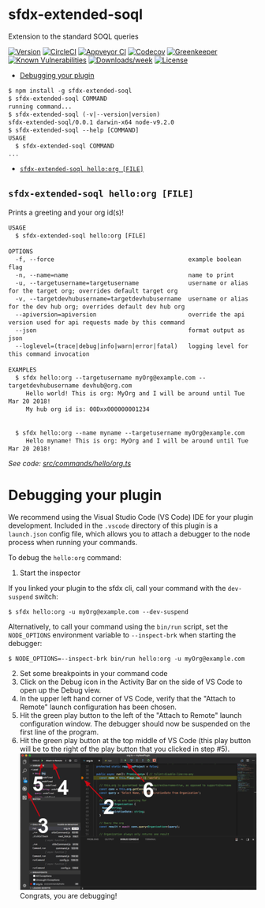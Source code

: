 sfdx-extended-soql
==================

Extension to the standard SOQL queries

[![Version](https://img.shields.io/npm/v/sfdx-extended-soql.svg)](https://npmjs.org/package/sfdx-extended-soql)
[![CircleCI](https://circleci.com/gh/gilgourevitch/sfdx-extended-soql/tree/master.svg?style=shield)](https://circleci.com/gh/gilgourevitch/sfdx-extended-soql/tree/master)
[![Appveyor CI](https://ci.appveyor.com/api/projects/status/github/gilgourevitch/sfdx-extended-soql?branch=master&svg=true)](https://ci.appveyor.com/project/heroku/sfdx-extended-soql/branch/master)
[![Codecov](https://codecov.io/gh/gilgourevitch/sfdx-extended-soql/branch/master/graph/badge.svg)](https://codecov.io/gh/gilgourevitch/sfdx-extended-soql)
[![Greenkeeper](https://badges.greenkeeper.io/gilgourevitch/sfdx-extended-soql.svg)](https://greenkeeper.io/)
[![Known Vulnerabilities](https://snyk.io/test/github/gilgourevitch/sfdx-extended-soql/badge.svg)](https://snyk.io/test/github/gilgourevitch/sfdx-extended-soql)
[![Downloads/week](https://img.shields.io/npm/dw/sfdx-extended-soql.svg)](https://npmjs.org/package/sfdx-extended-soql)
[![License](https://img.shields.io/npm/l/sfdx-extended-soql.svg)](https://github.com/gilgourevitch/sfdx-extended-soql/blob/master/package.json)

<!-- toc -->
* [Debugging your plugin](#debugging-your-plugin)
<!-- tocstop -->
<!-- install -->
<!-- usage -->
```sh-session
$ npm install -g sfdx-extended-soql
$ sfdx-extended-soql COMMAND
running command...
$ sfdx-extended-soql (-v|--version|version)
sfdx-extended-soql/0.0.1 darwin-x64 node-v9.2.0
$ sfdx-extended-soql --help [COMMAND]
USAGE
  $ sfdx-extended-soql COMMAND
...
```
<!-- usagestop -->
<!-- commands -->
* [`sfdx-extended-soql hello:org [FILE]`](#sfdx-extended-soql-helloorg-file)

## `sfdx-extended-soql hello:org [FILE]`

Prints a greeting and your org id(s)!

```
USAGE
  $ sfdx-extended-soql hello:org [FILE]

OPTIONS
  -f, --force                                      example boolean flag
  -n, --name=name                                  name to print
  -u, --targetusername=targetusername              username or alias for the target org; overrides default target org
  -v, --targetdevhubusername=targetdevhubusername  username or alias for the dev hub org; overrides default dev hub org
  --apiversion=apiversion                          override the api version used for api requests made by this command
  --json                                           format output as json
  --loglevel=(trace|debug|info|warn|error|fatal)   logging level for this command invocation

EXAMPLES
  $ sfdx hello:org --targetusername myOrg@example.com --targetdevhubusername devhub@org.com
     Hello world! This is org: MyOrg and I will be around until Tue Mar 20 2018!
     My hub org id is: 00Dxx000000001234
  

  $ sfdx hello:org --name myname --targetusername myOrg@example.com
     Hello myname! This is org: MyOrg and I will be around until Tue Mar 20 2018!
```

_See code: [src/commands/hello/org.ts](https://github.com/gilgourevitch/sfdx-extended-soql/blob/v0.0.1/src/commands/hello/org.ts)_
<!-- commandsstop -->
<!-- debugging-your-plugin -->
# Debugging your plugin
We recommend using the Visual Studio Code (VS Code) IDE for your plugin development. Included in the `.vscode` directory of this plugin is a `launch.json` config file, which allows you to attach a debugger to the node process when running your commands.

To debug the `hello:org` command: 
1. Start the inspector
  
If you linked your plugin to the sfdx cli, call your command with the `dev-suspend` switch: 
```sh-session
$ sfdx hello:org -u myOrg@example.com --dev-suspend
```
  
Alternatively, to call your command using the `bin/run` script, set the `NODE_OPTIONS` environment variable to `--inspect-brk` when starting the debugger:
```sh-session
$ NODE_OPTIONS=--inspect-brk bin/run hello:org -u myOrg@example.com
```

2. Set some breakpoints in your command code
3. Click on the Debug icon in the Activity Bar on the side of VS Code to open up the Debug view.
4. In the upper left hand corner of VS Code, verify that the "Attach to Remote" launch configuration has been chosen.
5. Hit the green play button to the left of the "Attach to Remote" launch configuration window. The debugger should now be suspended on the first line of the program. 
6. Hit the green play button at the top middle of VS Code (this play button will be to the right of the play button that you clicked in step #5).
<br><img src=".images/vscodeScreenshot.png" width="480" height="278"><br>
Congrats, you are debugging!
